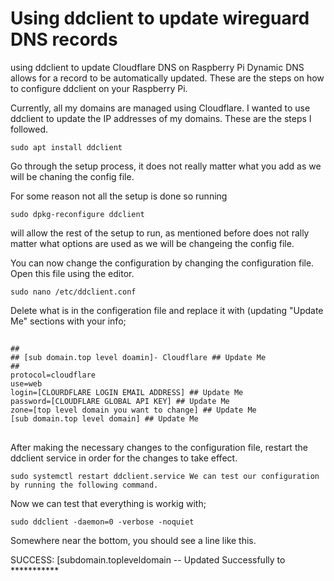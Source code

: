 # Using ddclient to update wireguard DNS records

using ddclient to update Cloudflare DNS on Raspberry Pi Dynamic DNS allows for a record to be automatically updated. These are the steps on how to configure ddclient on your Raspberry Pi.

Currently, all my domains are managed using Cloudflare. I wanted to use ddclient to update the IP addresses of my domains. These are the steps I followed.

```
sudo apt install ddclient
```

Go through the setup process, it does not really matter what you add as we will be chaning the config file.

For some reason not all the setup is done so running

```
sudo dpkg-reconfigure ddclient
```

will allow the rest of the setup to run, as mentioned before does not rally matter what options are used as we will be changeing the config file.

You can now change the configuration by changing the configuration file. Open this file using the editor.

```
sudo nano /etc/ddclient.conf
```

Delete what is in the configeration file and replace it with (updating "Update Me" sections with your info;

##
```
##
## [sub domain.top level doamin]- Cloudflare ## Update Me 
##
protocol=cloudflare
use=web
login=[CLOURDFLARE LOGIN EMAIL ADDRESS] ## Update Me
password=[CLOUDFLARE GLOBAL API KEY] ## Update Me
zone=[top level domain you want to change] ## Update Me
[sub domain.top level domain] ## Update Me
```
##

After making the necessary changes to the configuration file, restart the ddclient service in order for the changes to take effect.

```
sudo systemctl restart ddclient.service We can test our configuration by running the following command.
```

Now we can test that everything is workig with;
```
sudo ddclient -daemon=0 -verbose -noquiet
```

Somewhere near the bottom, you should see a line like this.

SUCCESS: [subdomain.topleveldomain -- Updated Successfully to ***********

